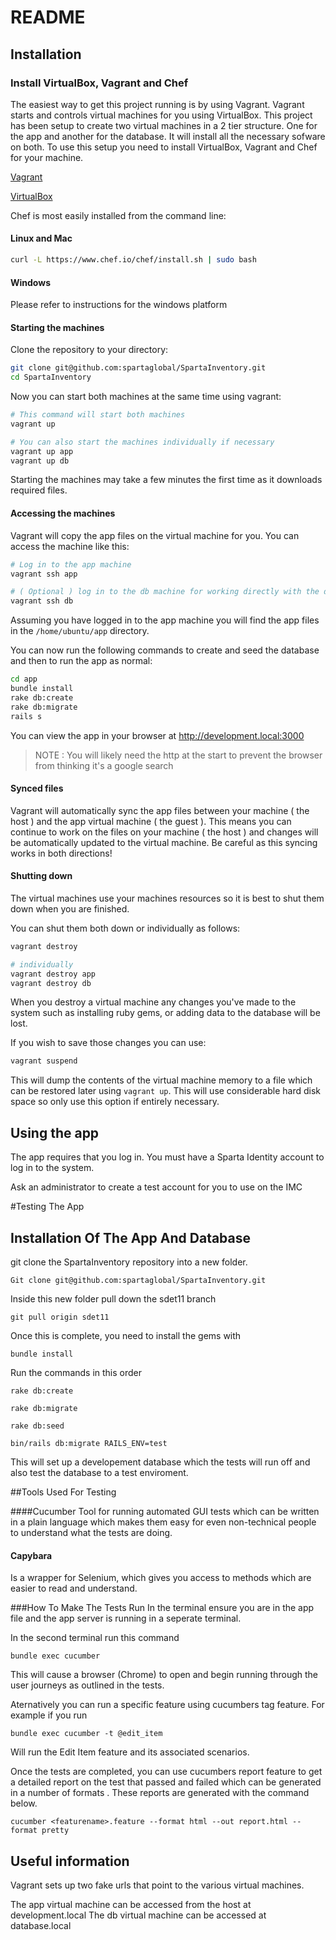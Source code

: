 # README

## Installation

### Install VirtualBox, Vagrant and Chef

The easiest way to get this project running is by using Vagrant. Vagrant starts and controls virtual machines for you using VirtualBox. This project has been setup to create two virtual machines in a 2 tier structure. One for the app and another for the database. It will install all the necessary sofware on both. To use this setup you need to install VirtualBox, Vagrant and Chef for your machine.

[Vagrant](https://www.vagrantup.com/downloads.html)

[VirtualBox](https://www.virtualbox.org/wiki/Downloads)

Chef is most easily installed from the command line:

#### Linux and Mac
```bash
curl -L https://www.chef.io/chef/install.sh | sudo bash
```

#### Windows
Please refer to instructions for the windows platform

#### Starting the machines
Clone the repository to your directory:

```bash
git clone git@github.com:spartaglobal/SpartaInventory.git
cd SpartaInventory
```
Now you can start both machines at the same time using vagrant:

```bash
# This command will start both machines
vagrant up

# You can also start the machines individually if necessary
vagrant up app
vagrant up db
```

Starting the machines may take a few minutes the first time as it downloads required files.

#### Accessing the machines

Vagrant will copy the app files on the virtual machine for you. You can access the machine like this:

```bash
# Log in to the app machine
vagrant ssh app

# ( Optional ) log in to the db machine for working directly with the db
vagrant ssh db
```

Assuming you have logged in to the app machine you will find the app files in the ``/home/ubuntu/app`` directory.

You can now run the following commands to create and seed the database and then to run the app as normal:

```bash
cd app
bundle install
rake db:create
rake db:migrate
rails s
```

You can view the app in your browser at http://development.local:3000

> NOTE : You will likely need the http at the start to prevent the browser from thinking it's a google search

#### Synced files

Vagrant will automatically sync the app files between your machine ( the host ) and the app virtual machine ( the guest ). This means you can continue to work on the files on your machine ( the host ) and changes will be automatically updated to the virtual machine. Be careful as this syncing works in both directions!

#### Shutting down

The virtual machines use your machines resources so it is best to shut them down when you are finished.

You can shut them both down or individually as follows:

```bash
vagrant destroy

# individually
vagrant destroy app
vagrant destroy db
```

When you destroy a virtual machine any changes you've made to the system such as installing ruby gems, or adding data to the database will be lost.

If you wish to save those changes you can use:

```bash
vagrant suspend
```

This will dump the contents of the virtual machine memory to a file which can be restored later using ```vagrant up```. This will use considerable hard disk space so only use this option if entirely necessary.


## Using the app

The app requires that you log in. You must have a Sparta Identity account to log in to the system.

Ask an administrator to create a test account for you to use on the IMC

#Testing The App


## Installation Of The App And Database

git clone the SpartaInventory repository into a new folder.

```Git clone git@github.com:spartaglobal/SpartaInventory.git```

Inside this new folder pull down the sdet11 branch

```git pull origin sdet11```

Once this is complete, you need to install the gems with

``` bundle install ```


Run the commands in this order


```rake db:create```

```rake db:migrate```

```rake db:seed```

``` bin/rails db:migrate RAILS_ENV=test ```

This will set up a developement database which the tests will run off and also test the database to a test enviroment.

##Tools Used For Testing

####Cucumber
Tool for running automated GUI tests which can be written in a plain language which makes them easy for even non-technical people to understand what the tests are doing.

#### Capybara
Is a wrapper for Selenium, which gives you access to methods which are easier to read and understand.


###How To Make The Tests Run
In the terminal ensure you are in the app file and the app server is running in a seperate terminal.

In the second terminal run this command

``` bundle exec cucumber ```

This will cause a browser (Chrome) to open and begin running through the user journeys as outlined in the tests.

Aternatively you can run a specific feature using cucumbers tag feature.
For example if you run

``` bundle exec cucumber -t @edit_item ```

Will run the Edit Item feature and its associated scenarios.

Once the tests are completed, you can use cucumbers report feature to get a detailed report on the test that passed and failed which can be generated in a number of formats	. These reports are generated with the command below.

``` cucumber <featurename>.feature --format html --out report.html --format pretty ```

## Useful information

Vagrant sets up two fake urls that point to the various virtual machines.

The app virtual machine can be accessed from the host at development.local
The db virtual machine can be accessed at database.local
